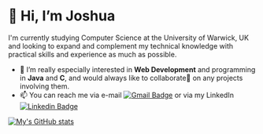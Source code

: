 # 👋 Hi, I’m Joshua

I'm currently studying Computer Science at the University of Warwick, UK and looking to expand and complement my technical knowledge with practical skills and experience as much as possible.
   
 - 👀 I’m really especially interested in **Web Development** and programming in **Java** and **C**, and  would always like to collaborate👥 on any projects involving them.
 - 📫 You can reach me via e-mail 
       [![Gmail Badge](https://img.shields.io/badge/-gbengaakingbade3@gmail.com-red?style=flat-square&logo=Gmail&logoColor=white&link=mailto:gbengaakingbade3@gmail.com)](gbengaakingbade3@gmail.com) 
or via my LinkedIn 
       [![Linkedin Badge](https://img.shields.io/badge/-Joshua_Akingbade-blue?style=flat-square&logo=Linkedin&logoColor=white&link=white&link=https://www.linkedin.com/in/joshua-akingbade/)](https://www.linkedin.com/in/joshua-akingbade/)
  
[![My's GitHub stats](https://github-readme-stats.vercel.app/api?username=Joshua-akg&theme=vision-friendly-dark)](https://github.com/anuraghazra/github-readme-stats)


<!---
Joshua-akg/Joshua-akg is a ✨ special ✨ repository because its `README.md` (this file) appears on your GitHub profile.
You can click the Preview link to take a look at your changes.

https://www.linkedin.com/in/joshua-akingbade/
--->
